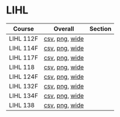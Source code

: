 # LIHL

| Course | Overall | Section |
| ------ | ------- | ------- |
| LIHL 112F | [csv](https://github.com/UCSD-Historical-Enrollment-Data/2023Fall/blob/main/overall/LIHL%20112F.csv), [png](https://raw.githubusercontent.com/UCSD-Historical-Enrollment-Data/2023Fall/main/plot_overall/LIHL%20112F.png), [wide](https://raw.githubusercontent.com/UCSD-Historical-Enrollment-Data/2023Fall/main/plot_overall_wide/LIHL%20112F.png) |  |
| LIHL 114F | [csv](https://github.com/UCSD-Historical-Enrollment-Data/2023Fall/blob/main/overall/LIHL%20114F.csv), [png](https://raw.githubusercontent.com/UCSD-Historical-Enrollment-Data/2023Fall/main/plot_overall/LIHL%20114F.png), [wide](https://raw.githubusercontent.com/UCSD-Historical-Enrollment-Data/2023Fall/main/plot_overall_wide/LIHL%20114F.png) |  |
| LIHL 117F | [csv](https://github.com/UCSD-Historical-Enrollment-Data/2023Fall/blob/main/overall/LIHL%20117F.csv), [png](https://raw.githubusercontent.com/UCSD-Historical-Enrollment-Data/2023Fall/main/plot_overall/LIHL%20117F.png), [wide](https://raw.githubusercontent.com/UCSD-Historical-Enrollment-Data/2023Fall/main/plot_overall_wide/LIHL%20117F.png) |  |
| LIHL 118 | [csv](https://github.com/UCSD-Historical-Enrollment-Data/2023Fall/blob/main/overall/LIHL%20118.csv), [png](https://raw.githubusercontent.com/UCSD-Historical-Enrollment-Data/2023Fall/main/plot_overall/LIHL%20118.png), [wide](https://raw.githubusercontent.com/UCSD-Historical-Enrollment-Data/2023Fall/main/plot_overall_wide/LIHL%20118.png) |  |
| LIHL 124F | [csv](https://github.com/UCSD-Historical-Enrollment-Data/2023Fall/blob/main/overall/LIHL%20124F.csv), [png](https://raw.githubusercontent.com/UCSD-Historical-Enrollment-Data/2023Fall/main/plot_overall/LIHL%20124F.png), [wide](https://raw.githubusercontent.com/UCSD-Historical-Enrollment-Data/2023Fall/main/plot_overall_wide/LIHL%20124F.png) |  |
| LIHL 132F | [csv](https://github.com/UCSD-Historical-Enrollment-Data/2023Fall/blob/main/overall/LIHL%20132F.csv), [png](https://raw.githubusercontent.com/UCSD-Historical-Enrollment-Data/2023Fall/main/plot_overall/LIHL%20132F.png), [wide](https://raw.githubusercontent.com/UCSD-Historical-Enrollment-Data/2023Fall/main/plot_overall_wide/LIHL%20132F.png) |  |
| LIHL 134F | [csv](https://github.com/UCSD-Historical-Enrollment-Data/2023Fall/blob/main/overall/LIHL%20134F.csv), [png](https://raw.githubusercontent.com/UCSD-Historical-Enrollment-Data/2023Fall/main/plot_overall/LIHL%20134F.png), [wide](https://raw.githubusercontent.com/UCSD-Historical-Enrollment-Data/2023Fall/main/plot_overall_wide/LIHL%20134F.png) |  |
| LIHL 138 | [csv](https://github.com/UCSD-Historical-Enrollment-Data/2023Fall/blob/main/overall/LIHL%20138.csv), [png](https://raw.githubusercontent.com/UCSD-Historical-Enrollment-Data/2023Fall/main/plot_overall/LIHL%20138.png), [wide](https://raw.githubusercontent.com/UCSD-Historical-Enrollment-Data/2023Fall/main/plot_overall_wide/LIHL%20138.png) |  |
